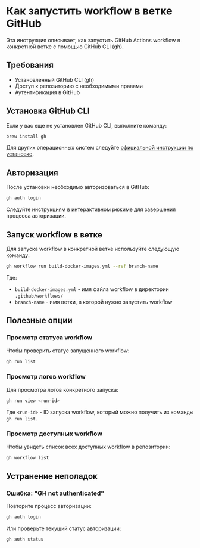 # Как запустить workflow в ветке GitHub

Эта инструкция описывает, как запустить GitHub Actions workflow в конкретной ветке с помощью GitHub CLI (gh).

## Требования

- Установленный GitHub CLI (gh)
- Доступ к репозиторию с необходимыми правами
- Аутентификация в GitHub

## Установка GitHub CLI

Если у вас еще не установлен GitHub CLI, выполните команду:

```bash
brew install gh
```

Для других операционных систем следуйте [официальной инструкции по установке](https://github.com/cli/cli#installation).

## Авторизация

После установки необходимо авторизоваться в GitHub:

```bash
gh auth login
```

Следуйте инструкциям в интерактивном режиме для завершения процесса авторизации.

## Запуск workflow в ветке

Для запуска workflow в конкретной ветке используйте следующую команду:

```bash
gh workflow run build-docker-images.yml --ref branch-name
```

Где:
- `build-docker-images.yml` - имя файла workflow в директории `.github/workflows/`
- `branch-name` - имя ветки, в которой нужно запустить workflow

## Полезные опции

### Просмотр статуса workflow

Чтобы проверить статус запущенного workflow:

```bash
gh run list
```

### Просмотр логов workflow

Для просмотра логов конкретного запуска:

```bash
gh run view <run-id>
```

Где `<run-id>` - ID запуска workflow, который можно получить из команды `gh run list`.

### Просмотр доступных workflow

Чтобы увидеть список всех доступных workflow в репозитории:

```bash
gh workflow list
```

## Устранение неполадок

### Ошибка: "GH not authenticated"

Повторите процесс авторизации:

```bash
gh auth login
```

Или проверьте текущий статус авторизации:

```bash
gh auth status
